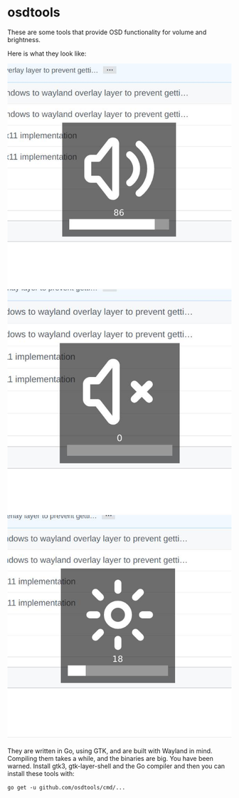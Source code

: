 osdtools
========

These are some tools that provide OSD functionality for volume and brightness.

Here is what they look like:

![Volume](screenshots/volume.jpg)
![Mute](screenshots/mute.jpg)
![Brightness](screenshots/brightness.jpg)

They are written in Go, using GTK, and are built with Wayland in mind.
Compiling them takes a while, and the binaries are big. You have been warned.
Install gtk3, gtk-layer-shell and the Go compiler and then you can install
these tools with:

```
go get -u github.com/osdtools/cmd/...
```
